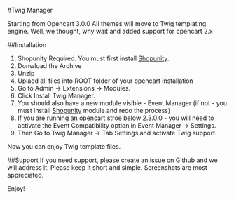 #Twig Manager

Starting from Opencart 3.0.0 All themes will move to Twig templating engine. Well, we thought, why wait and added support for opencart 2.x

##Installation
1. Shopunity Required. You must first install [Shopunity](https://shopunity.net).
2. Donwload the Archive
3. Unzip 
4. Uplaod all files into ROOT folder of your opencart installation
5. Go to Admin -> Extensions -> Modules. 
6. Click Install Twig Manager.
7. You should also have a new module visible - Event Manager (if not - you must install [Shopunity](https://shopunity.net) module and redo the process)
8. If you are running an opencart stroe below 2.3.0.0 - you will need to activate the Event Compatibility option in Event Manager -> Settings.
9. Then Go to Twig Manager -> Tab Settings and activate Twig support.


Now you can enjoy Twig template files. 

##Support
If you need support, please create an issue on Github and we will address it. Please keep it short and simple. Screenshots are most appreciated.

Enjoy!  